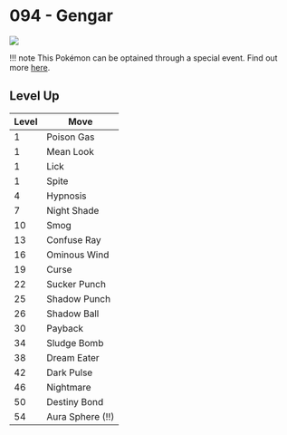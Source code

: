 # 094 - Gengar
![][094]

!!! note
    This Pokémon can be optained through a special event. Find out more [here](/special_events/#gengar).

## Level Up

Level | Move
---   | ---
  1   | Poison Gas
  1   | Mean Look
  1   | Lick
  1   | Spite
  4   | Hypnosis
  7   | Night Shade
 10   | Smog
 13   | Confuse Ray
 16   | Ominous Wind
 19   | Curse
 22   | Sucker Punch
 25   | Shadow Punch
 26   | Shadow Ball
 30   | Payback
 34   | Sludge Bomb
 38   | Dream Eater
 42   | Dark Pulse
 46   | Nightmare
 50   | Destiny Bond
 54   | Aura Sphere (!!)



[094]: /img/pokemon/094.png
